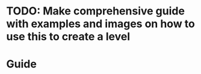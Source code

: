 # TODO: Make comprehensive guide with examples and images on how to use this to create a level
# Guide